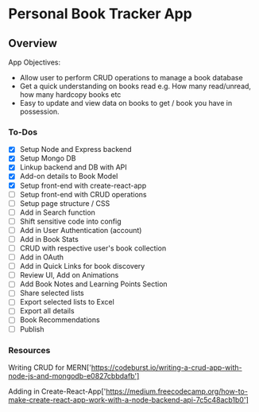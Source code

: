 # Personal Book Tracker App

## Overview

App Objectives:

- Allow user to perform CRUD operations to manage a book database
- Get a quick understanding on books read e.g. How many read/unread, how many hardcopy books etc
- Easy to update and view data on books to get / book you have in possession.

### To-Dos

- [x] Setup Node and Express backend
- [x] Setup Mongo DB
- [x] Linkup backend and DB with API
- [x] Add-on details to Book Model
- [x] Setup front-end with create-react-app
- [ ] Setup front-end with CRUD operations
- [ ] Setup page structure / CSS
- [ ] Add in Search function
- [ ] Shift sensitive code into config
- [ ] Add in User Authentication (account)
- [ ] Add in Book Stats
- [ ] CRUD with respective user's book collection
- [ ] Add in OAuth
- [ ] Add in Quick Links for book discovery
- [ ] Review UI, Add on Animations
- [ ] Add Book Notes and Learning Points Section
- [ ] Share selected lists
- [ ] Export selected lists to Excel
- [ ] Export all details
- [ ] Book Recommendations
- [ ] Publish

### Resources

Writing CRUD for MERN['https://codeburst.io/writing-a-crud-app-with-node-js-and-mongodb-e0827cbbdafb']

Adding in Create-React-App['https://medium.freecodecamp.org/how-to-make-create-react-app-work-with-a-node-backend-api-7c5c48acb1b0']
